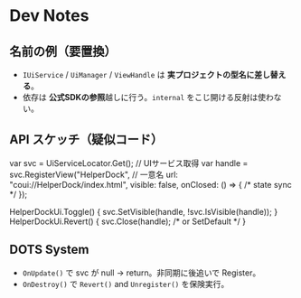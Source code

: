 # Dev Notes

## 名前の例（要置換）
- `IUiService` / `UiManager` / `ViewHandle` は **実プロジェクトの型名に差し替える**。
- 依存は **公式SDKの参照**越しに行う。`internal` をこじ開ける反射は使わない。

## API スケッチ（疑似コード）
var svc = UiServiceLocator.Get();                // UIサービス取得
var handle = svc.RegisterView("HelperDock",      // 一意名
  url: "coui://HelperDock/index.html",
  visible: false,
  onClosed: () => { /* state sync */ });

HelperDockUi.Toggle() { svc.SetVisible(handle, !svc.IsVisible(handle)); }
HelperDockUi.Revert() { svc.Close(handle); /* or SetDefault */ }

## DOTS System
- `OnUpdate()` で svc が null → return。非同期に後追いで Register。
- `OnDestroy()` で `Revert()` and `Unregister()` を保険実行。

